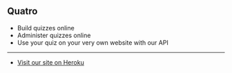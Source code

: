 Quatro
---
* Build quizzes online
* Administer quizzes online
* Use your quiz on your very own website with our API
---
* [Visit our site on Heroku](http://qu4tro.herokuapp.com/)

